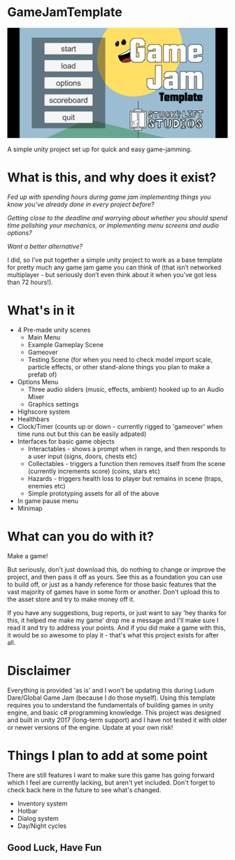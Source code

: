 # GameJamTemplate

![](GJTemplate.png)

A simple unity project set up for quick and easy game-jamming.

# What is this, and why does it exist?

*Fed up with spending hours during game jam implementing things you know you’ve already done in every project before?*


*Getting close to the deadline and worrying about whether you should spend time polishing your mechanics, or implementing menu screens and audio options?*


*Want a better alternative?*


I did, so I’ve put together a simple unity project to work as a base template for pretty much any game jam game you can think of (that isn’t networked multiplayer - but seriously don’t even think about it when you’ve got less than 72 hours!).

# What's in it

* 4 Pre-made unity scenes
  * Main Menu
  * Example Gameplay Scene
  * Gameover
  * Testing Scene (for when you need to check model import scale, particle effects, or other stand-alone things you plan to make a prefab of)
* Options Menu
  * Three audio sliders (music, effects, ambient) hooked up to an Audio Mixer
  * Graphics settings
* Highscore system
* Healthbars
* Clock/Timer (counts up or down - currently rigged to 'gameover' when time runs out but this can be easily adpated)
* Interfaces for basic game objects
  * Interactables - shows a prompt when in range, and then responds to a user input (signs, doors, chests etc)
  * Collectables - triggers a function then removes itself from the scene (currently increments score) (coins, stars etc)
  * Hazards - triggers health loss to player but remains in scene (traps, enemies etc)
  * Simple prototyping assets for all of the above
* In game pause menu
* Minimap
 
# What can you do with it?

Make a game!

But seriously, don't just download this, do nothing to change or improve the project, and then pass it off as yours. See this as a foundation you can use to build off, or just as a handy reference for those basic features that the vast majority of games have in some form or another. Don't upload this to the asset store and try to make money off it.

If you have any suggestions, bug reports, or just want to say 'hey thanks for this, it helped me make my game' drop me a message and I'll make sure I read it and try to address your points. And if you did make a game with this, it would be so awesome to play it - that's what this project exists for after all.

# Disclaimer

Everything is provided 'as is' and I won't be updating this during Ludum Dare/Global Game Jam (because I do those myself). Using this template requires you to understand the fundamentals of building games in unity engine, and basic c# programming knowledge. This project was designed and built in unity 2017 (long-term support) and I have not tested it with older or newer versions of the engine. Update at your own risk!

# Things I plan to add at some point

There are still features I want to make sure this game has going forward which I feel are currently lacking, but aren't yet included. Don't forget to check back here in the future to see what's changed.
* Inventory system
* Hotbar
* Dialog system
* Day/Night cycles


## Good Luck, Have Fun
